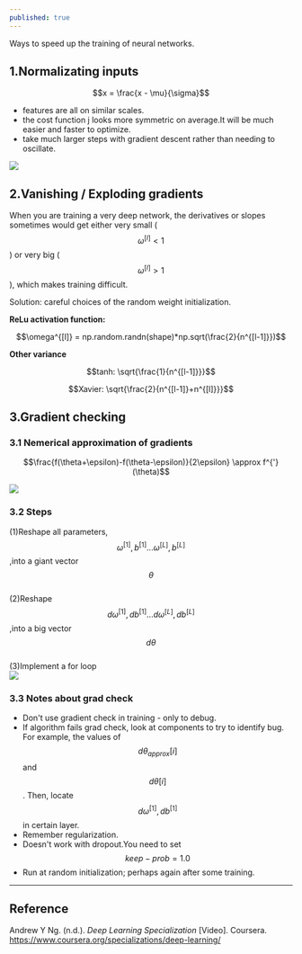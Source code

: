 ```yaml
---
published: true
---
```

Ways to speed up the training of neural networks.

## 1.Normalizating inputs

$$x = \frac{x - \mu}{\sigma}$$

- features are all on similar scales.  
- the cost function j looks more symmetric on average.It will be much easier and faster to optimize.    
- take much larger steps with gradient descent rather than needing to oscillate.  

![]({{site.baseurl}}/images/optimization1.png)

## 2.Vanishing / Exploding gradients
When you are training a very deep network, the derivatives or slopes sometimes would get either very small ($$\omega^{[l]}<1$$) or very big ($$\omega^{[l]}>1$$), which makes training difficult.  

Solution: careful choices of the random weight initialization.  

**ReLu activation function:**

$$\omega^{[l]} = np.random.randn(shape)*np.sqrt(\frac{2}{n^{[l-1]}})$$

**Other variance**

$$tanh: \sqrt{\frac{1}{n^{[l-1]}}}$$

$$Xavier: \sqrt{\frac{2}{n^{[l-1]}+n^{[l]}}}$$

## 3.Gradient checking
### 3.1 Nemerical approximation of gradients

$$\frac{f(\theta+\epsilon)-f(\theta-\epsilon)}{2\epsilon} \approx f^{'}(\theta)$$

![]({{site.baseurl}}/images/optimization2.png)

### 3.2 Steps
(1)Reshape all parameters, $$\omega^{[1]},b^{[1]}...\omega^{[L]},b^{[L]}$$,into a giant vector $$\theta$$  
(2)Reshape $$d\omega^{[1]},db^{[1]}...d\omega^{[L]},db^{[L]}$$,into a big vector $$d\theta$$  
(3)Implement a for loop  
![]({{site.baseurl}}/images/optimization3.png)

### 3.3 Notes about grad check
- Don't use gradient check in training - only to debug.  
- If algorithm fails grad check, look at components to try to identify bug. For example, the values of $$d\theta_{approx}[i]$$ and $$d\theta[i]$$. Then, locate $$d\omega^{[1]},db^{[1]}$$ in certain layer.  
- Remember regularization.  
- Doesn't work with dropout.You need to set $$keep-prob = 1.0$$  
- Run at random initialization; perhaps again after some training.  

----
## Reference
Andrew Y Ng. (n.d.). _Deep Learning Specialization_ [Video]. Coursera.  
<https://www.coursera.org/specializations/deep-learning/>

